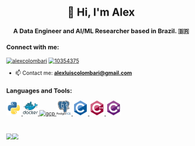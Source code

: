 <h1 align="center">👋 Hi, I'm Alex</h1>
<h3 align="center">A Data Engineer and AI/ML Researcher based in Brazil. 🇧🇷</h3>

<h3 align="left">Connect with me:</h3>
<p align="left">
<a href="https://linkedin.com/in/alexcolombari" target="blank"><img align="center" src="https://raw.githubusercontent.com/rahuldkjain/github-profile-readme-generator/master/src/images/icons/Social/linked-in-alt.svg" alt="alexcolombari" height="30" width="40" /></a>
<a href="https://stackoverflow.com/users/10354375" target="blank"><img align="center" src="https://raw.githubusercontent.com/rahuldkjain/github-profile-readme-generator/master/src/images/icons/Social/stack-overflow.svg" alt="10354375" height="30" width="40" /></a>
</p>

- 📫 Contact me: **alexluiscolombari@gmail.com**

<h3 align="left">Languages and Tools:</h3>
<p align="left">
  <a href="https://www.python.org" target="_blank" rel="noreferrer"> <img src="https://raw.githubusercontent.com/devicons/devicon/master/icons/python/python-original.svg" alt="python" width="40" height="40"/> </a>
  <a href="https://www.docker.com/" target="_blank" rel="noreferrer"> <img src="https://raw.githubusercontent.com/devicons/devicon/master/icons/docker/docker-original-wordmark.svg" alt="docker" width="40" height="40"/> </a>
  <a href="https://cloud.google.com" target="_blank" rel="noreferrer"> <img src="https://www.vectorlogo.zone/logos/google_cloud/google_cloud-icon.svg" alt="gcp" width="40" height="40"/> </a>
  <a href="https://www.postgresql.org" target="_blank" rel="noreferrer"> <img src="https://raw.githubusercontent.com/devicons/devicon/master/icons/postgresql/postgresql-original-wordmark.svg" alt="postgresql" width="40" height="40"/> </a>
  <a href="https://www.cprogramming.com/" target="_blank" rel="noreferrer"> <img src="https://raw.githubusercontent.com/devicons/devicon/master/icons/c/c-original.svg" alt="c" width="40" height="40"/> </a>
  <a href="https://www.w3schools.com/cpp/" target="_blank" rel="noreferrer"> <img src="https://raw.githubusercontent.com/devicons/devicon/master/icons/cplusplus/cplusplus-original.svg" alt="cplusplus" width="40" height="40"/> </a>
  <a href="https://www.w3schools.com/cs/" target="_blank" rel="noreferrer"> <img src="https://raw.githubusercontent.com/devicons/devicon/master/icons/csharp/csharp-original.svg" alt="csharp" width="40" height="40"/> </a>

</p>

<br>

<p align="center">
<a href="https://github.com/alexcolombari">
<img height="170em" align="left" src="https://github-readme-stats.vercel.app/api?username=alexcolombari&theme=dark&show_icons=true" />
<img height="170em" align="left" src="https://github-readme-stats.vercel.app/api/top-langs/?username=alexcolombari&hide=javascript,html,jupyter%20notebook&layout=compact&theme=dark" />
</a>
</p>




<!--
**alexcolombari/alexcolombari** is a ✨ _special_ ✨ repository because its `README.md` (this file) appears on your GitHub profile.

Here are some ideas to get you started:

- 🔭 I’m currently working on ...
- 🌱 I’m currently learning ...
- 👯 I’m looking to collaborate on ...
- 🤔 I’m looking for help with ...
- 💬 Ask me about ...
- 📫 How to reach me: ...
- 😄 Pronouns: ...
- ⚡ Fun fact: ...



<div style="display: flex">
<img src="https://img.shields.io/badge/python-python?color=000&labelColor=cccc00&style=for-the-badge&logo=python&logoColor=FFF" />
<img src="https://img.shields.io/badge/docker-docker?color=000&labelColor=196FB4&style=for-the-badge&logo=docker&logoColor=FFF" />
<img src="https://img.shields.io/badge/docker-docker?color=000&labelColor=196FB4&style=for-the-badge&logo=docker&logoColor=FFF" />
<img src="https://img.shields.io/badge/airflow-airflow?color=000&labelColor=FFF&style=for-the-badge&logo=apache-airflow&logoColor=669900" />
<img src="https://img.shields.io/badge/postgre-postgre?color=000&labelColor=17B6E7&style=for-the-badge&logo=postgresql&logoColor=FFF" />
<img src="https://img.shields.io/badge/nextjs-nextjs?color=000&labelColor=2C2C2C&style=for-the-badge&logo=nextdotjs&logoColor=FFF" />



https://rahuldkjain.github.io/gh-profile-readme-generator/

-->

